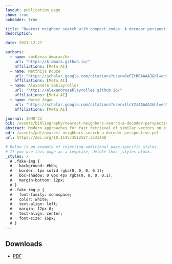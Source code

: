 ```yaml
---
layout: publication_page
show: true
noheader: true

title: "Nearest neighbor search with compact codes: A decoder perspective"
description:

date: 2021-12-27

authors:
  - name: <b>Kenza Amara</b>
    url: "https://k-amara.github.io/"
    affiliations: [Meta AI]
  - name: Matthijs Douze
    url: "https://scholar.google.com/citations?user=0eFZtREAAAAJ&hl=en"
    affiliations: [Meta AI]
  - name: Alexandre Sablayrolles
    url: "https://alexandresablayrolles.github.io/"
    affiliations: [Meta AI]
  - name: Hervé Jégou
    url: "https://scholar.google.com/citations?user=1lcY2z4AAAAJ&hl=en"
    affiliations: [Meta AI]

journal: ICMR'22
bib: /assets/bibliography/nearest-neighbors-search-a-decoder-perspective.txt
abstract: Modern approaches for fast retrieval of similar vectors on billion-scaled datasets rely on compressed-domain approaches such as binary sketches or product quantization. These methods minimize a certain loss, typically the mean squared error or other objective functions tailored to the retrieval problem. In this paper, we re-interpret popular methods such as binary hashing or product quantizers as auto-encoders, and point out that they implicitly make suboptimal assumptions on the form of the decoder. We design backward-compatible decoders that improve the reconstruction of the vectors from the same codes, which translates to a better performance in nearest neighbor search. Our method significantly improves over binary hashing methods or product quantization on popular benchmarks.
pdf: /assets/pdf/nearest-neighbors-search-a-decoder-perspective.pdf
url: https://doi.org/10.1145/3512527.3531408

# Below is an example of injecting additional page-specific styles.
# If you use this page as a template, delete this _styles block.
_styles: >
  # .fake-img {
  #   background: #bbb;
  #   border: 1px solid rgba(0, 0, 0, 0.1);
  #   box-shadow: 0 0px 4px rgba(0, 0, 0, 0.1);
  #   margin-bottom: 12px;
  # }
  # .fake-img p {
  #   font-family: monospace;
  #   color: white;
  #   text-align: left;
  #   margin: 12px 0;
  #   text-align: center;
  #   font-size: 16px;
  # }
---
```


## Downloads

- [PDF]({{page.pdf}})
